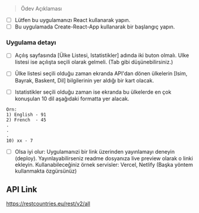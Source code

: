 > Ödev Açıklaması

-[ ] Lütfen bu uygulamanızı React kullanarak yapın.
-[ ] Bu uygulamada Create-React-App kullanarak bir başlangıç yapın.

### Uygulama detayı

-[ ] Açılış sayfasında [Ülke Listesi, Istatistikler] adında iki buton olmalı. Ulke listesi ise açılışta seçili olarak gelmeli. (Tab gibi düşünebilirsiniz.)

-[ ] Ülke listesi seçili olduğu zaman ekranda API'dan dönen ülkelerin [Isim, Bayrak, Baskent, Dil] bilgilerinin yer aldığı bir kart olacak.

-[ ] Istatistikler seçili olduğu zaman ise ekranda bu ülkelerde en çok konuşulan 10 dil aşağıdaki formatta yer alacak.

```
Orn:
1) English - 91
2) French  - 45
.
.
.
10) xx - 7
```

-[ ] Olsa iyi olur: Uygulamanızi bir link üzerinden yayınlamayı deneyin (deploy). Yayınlayabilirseniz readme dosyanıza live preview olarak o linki ekleyin. Kullanabileceğiniz örnek servisler: Vercel, Netlify (Başka yöntem kullanmakta özgürsünüz)

## API Link

https://restcountries.eu/rest/v2/all